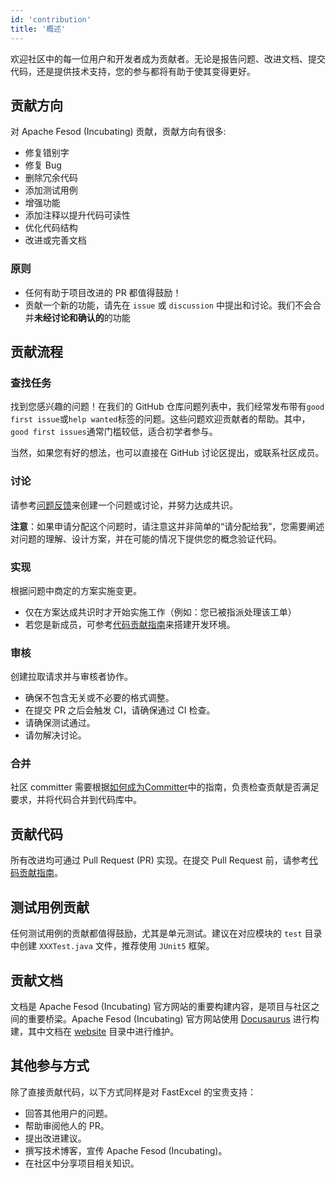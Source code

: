 ```yaml
---
id: 'contribution'
title: '概述'
---
```


欢迎社区中的每一位用户和开发者成为贡献者。无论是报告问题、改进文档、提交代码，还是提供技术支持，您的参与都将有助于使其变得更好。

## 贡献方向

对 Apache Fesod (Incubating) 贡献，贡献方向有很多:

- 修复错别字
- 修复 Bug
- 删除冗余代码
- 添加测试用例
- 增强功能
- 添加注释以提升代码可读性
- 优化代码结构
- 改进或完善文档

### 原则

- 任何有助于项目改进的 PR 都值得鼓励！
- 贡献一个新的功能，请先在 `issue` 或 `discussion` 中提出和讨论。我们不会合并**未经讨论和确认的**的功能

## 贡献流程

### 查找任务

找到您感兴趣的问题！在我们的 GitHub 仓库问题列表中，我们经常发布带有`good first issue`或`help wanted`标签的问题。这些问题欢迎贡献者的帮助。其中，`good first issues`通常门槛较低，适合初学者参与。

当然，如果您有好的想法，也可以直接在 GitHub 讨论区提出，或联系社区成员。

### 讨论

请参考[问题反馈](../feedback.md)来创建一个问题或讨论，并努力达成共识。

**注意**：如果申请分配这个问题时，请注意这并非简单的“请分配给我”，您需要阐述对问题的理解、设计方案，并在可能的情况下提供您的概念验证代码。

### 实现

根据问题中商定的方案实施变更。

- 仅在方案达成共识时才开始实施工作（例如：您已被指派处理该工单）
- 若您是新成员，可参考[代码贡献指南](./contribute-code.md)来搭建开发环境。

### 审核

创建拉取请求并与审核者协作。

- 确保不包含无关或不必要的格式调整。
- 在提交 PR 之后会触发 CI，请确保通过 CI 检查。
- 请确保测试通过。
- 请勿解决讨论。

### 合并

社区 committer 需要根据[如何成为Committer](../committer/become-committer.md)中的指南，负责检查贡献是否满足要求，并将代码合并到代码库中。

## 贡献代码

所有改进均可通过 Pull Request (PR) 实现。在提交 Pull Request 前，请参考[代码贡献指南](./contribute-code.md)。

## 测试用例贡献

任何测试用例的贡献都值得鼓励，尤其是单元测试。建议在对应模块的 `test` 目录中创建 `XXXTest.java` 文件，推荐使用 `JUnit5` 框架。

## 贡献文档

文档是 Apache Fesod (Incubating) 官方网站的重要构建内容，是项目与社区之间的重要桥梁。Apache Fesod (Incubating) 官方网站使用 [Docusaurus](https://docusaurus.io/) 进行构建，其中文档在 [website](https://github.com/apache/fesod/tree/main/website) 目录中进行维护。

## 其他参与方式

除了直接贡献代码，以下方式同样是对 FastExcel 的宝贵支持：

- 回答其他用户的问题。
- 帮助审阅他人的 PR。
- 提出改进建议。
- 撰写技术博客，宣传 Apache Fesod (Incubating)。
- 在社区中分享项目相关知识。
